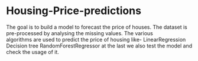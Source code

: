 # Housing-Price-predictions
The goal is to build a model to forecast the price of houses. The dataset is pre-processed by analysing the missing values. The various  
algorithms are used to predict the price of housing like-
LinearRegression
Decision tree
RandomForestRegressor
at the last we also test the model and check the usage of it.
